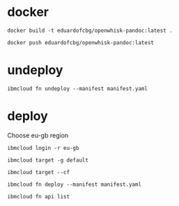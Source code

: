 # docker

`docker build -t eduardofcbg/openwhisk-pandoc:latest .`

`docker push eduardofcbg/openwhisk-pandoc:latest`

# undeploy

`ibmcloud fn undeploy --manifest manifest.yaml`

# deploy

Choose eu-gb region

`ibmcloud login -r eu-gb`

`ibmcloud target -g default`

`ibmcloud target --cf`

`ibmcloud fn deploy --manifest manifest.yaml`

`ibmcloud fn api list`
